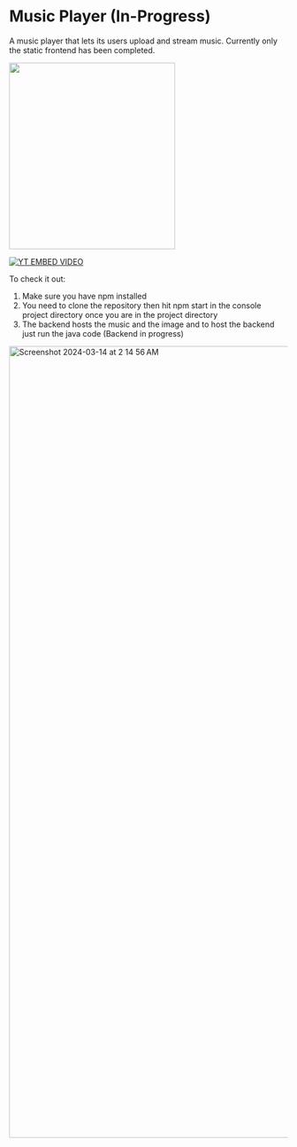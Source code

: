 # Music Player (In-Progress)

A music player that lets its users upload and stream music. Currently only the static frontend has been completed. 

[<img src="https://img.youtube.com/vi/0OvJdQVySJk/0.jpg" style="width: 300px; height: 337px; object-fit: fill;">](https://www.youtube.com/watch?v=0OvJdQVySJk "Music Player Demo")

[![YT EMBED VIDEO](https://img.youtube.com/vi/0OvJdQVySJk/0.jpg)](https://www.youtube.com/watch?v=0OvJdQVySJk)

To check it out:
1) Make sure you have npm installed
2) You need to clone the repository then hit npm start in the console project directory once you are in the project directory
3) The backend hosts the music and the image and to host the backend just run the java code (Backend in progress)

<img width="1430" alt="Screenshot 2024-03-14 at 2 14 56 AM" src="https://github.com/Georgey764/Music_Player/assets/127057827/91949a76-2889-4ee1-a7fb-bb2b1cbd0925">
